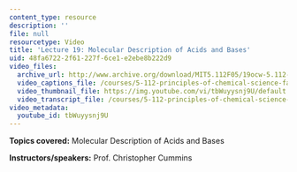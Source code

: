 ```yaml
---
content_type: resource
description: ''
file: null
resourcetype: Video
title: 'Lecture 19: Molecular Description of Acids and Bases'
uid: 48fa6722-2f61-227f-6ce1-e2ebe8b222d9
video_files:
  archive_url: http://www.archive.org/download/MIT5.112F05/19ocw-5.112-26oct2005-220k.mp4
  video_captions_file: /courses/5-112-principles-of-chemical-science-fall-2005/eff20b105e4352c981c40b1b5a95f247_tbWuyysnj9U.vtt
  video_thumbnail_file: https://img.youtube.com/vi/tbWuyysnj9U/default.jpg
  video_transcript_file: /courses/5-112-principles-of-chemical-science-fall-2005/415a7bd7be30bdd4e4fd31dacc201066_tbWuyysnj9U.pdf
video_metadata:
  youtube_id: tbWuyysnj9U
---
```


**Topics covered:** Molecular Description of Acids and Bases

**Instructors/speakers:** Prof. Christopher Cummins